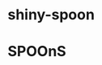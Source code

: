 # shiny-spoon
<!DOCTYPE html>
<html>
  <head>
    <meta charset="utf-8">
    <title>Spoons are SHINY</title>
  </head>
    <body>
      <h1>SPOOnS</h1>
                   
